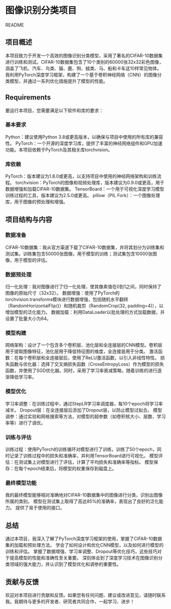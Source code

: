 # 图像识别分类项目

README

## 项目概述

本项目致力于开发一个高效的图像识别分类模型，采用了著名的CIFAR-10数据集进行训练和测试。CIFAR-10数据集包含了10个类别的60000张32x32彩色图像，涵盖了飞机、汽车、鸟类、猫、鹿、狗、蛙类、马、船和卡车这10样常见物体。我利用PyTorch深度学习框架，构建了一个基于卷积神经网络（CNN）的图像分类模型，并通过一系列优化措施提升了模型的性能。

## Requirements

要运行本项目，您需要满足以下软件和库的要求：

### 基本要求

Python：建议使用Python 3.8或更高版本，以确保与项目中使用的所有库的兼容性。
PyTorch：一个开源的深度学习库，提供了丰富的神经网络组件和GPU加速功能。本项目依赖于PyTorch及其相关库torchvision。

### 库依赖

PyTorch：版本建议为1.8.0或更高，以支持项目中使用的神经网络架构和训练流程。
torchvision：PyTorch的图像和视频处理库，版本建议为0.9.0或更高，用于数据增强和加载CIFAR-10数据集。
TensorBoard：一个用于可视化深度学习模型训练过程的工具，版本建议为2.5.0或更高。
pillow（PIL Fork）：一个图像处理库，用于图像的预处理和增强。

## 项目结构与内容

### 数据准备

CIFAR-10数据集：我从官方渠道下载了CIFAR-10数据集，并将其划分为训练集和测试集。训练集包含50000张图像，用于模型的训练；测试集包含10000张图像，用于模型的评估。

### 数据预处理

归一化处理：我对图像进行了归一化处理，使其像素值在0到1之间，同时保持了图像的原始尺寸（32x32）。
数据增强：使用了PyTorch的torchvision.transforms模块进行数据增强，包括随机水平翻转（RandomHorizontalFlip()）和随机裁剪（RandomCrop(32, padding=4)），以增加模型的泛化能力。
数据加载：利用DataLoader以批处理的方式加载数据，并设置了批量大小为64。

### 模型构建

网络架构：设计了一个包含多个卷积层、池化层和全连接层的CNN模型。卷积层用于提取图像特征，池化层用于降低特征图的维度，全连接层用于分类。
激活函数：在每个卷积层和全连接层后，使用了ReLU激活函数，以引入非线性特性。
损失函数与优化器：选择了交叉熵损失函数（CrossEntropyLoss）作为模型的损失函数，并使用了SGD优化器。同时，采用了学习率衰减策略，随着训练的进行逐渐降低学习率。

### 模型优化

学习率调整：在训练过程中，通过StepLR学习率调度器，每10个epoch将学习率减半。
Dropout层：在全连接层后添加了Dropout层，以防止模型过拟合。
模型调参：通过实验和网格搜索等方法，对模型的超参数（如卷积核大小、层数、学习率等）进行了调优。

### 训练与评估

训练过程：使用PyTorch的训练循环对模型进行了训练，训练了50个epoch，同时记录了训练过程中的损失和准确率，并利用TensorBoard进行可视化。
模型评估：在测试集上对模型进行了评估，计算了平均损失和准确率等指标。
模型保存：在每个epoch结束后，将模型的权重保存到磁盘上。

### 最终模型功能

我的最终模型能够相对准确地对CIFAR-10数据集中的图像进行分类，识别出图像所属的类别。
模型在测试集上取得了高达85%的准确率，表现出了良好的泛化能力。
提供了易于使用的接口。

## 总结

通过本项目，我深入了解了PyTorch深度学习框架的使用，掌握了CIFAR-10数据集的加载和预处理方法。
学会了如何设计和优化CNN模型，以及如何进行模型的训练和评估。
掌握了数据增强、学习率调整、Dropout等优化技巧，这些技巧对于提高模型的性能和准确性至关重要。
深刻体会到了深度学习技术在图像识别分类领域的强大能力，并认识到了模型优化和调参的重要性。

## 贡献与反馈

欢迎对本项目进行贡献和反馈。如果您有任何问题、建议或改进意见，请随时联系我。我期待与更多的开发者、研究者共同合作，一起学习、进步！